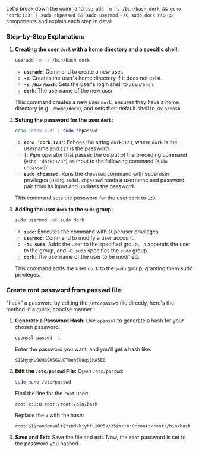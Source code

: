 Let's break down the command `useradd -m -s /bin/bash dork && echo 'dork:123' | sudo chpasswd && sudo usermod -aG sudo dork` into its components and explain each step in detail.

### Step-by-Step Explanation:

1. **Creating the user `dork` with a home directory and a specific shell:**
   ```bash
   useradd -m -s /bin/bash dork
   ```
   - **`useradd`**: Command to create a new user.
   - **`-m`**: Creates the user's home directory if it does not exist.
   - **`-s /bin/bash`**: Sets the user's login shell to `/bin/bash`.
   - **`dork`**: The username of the new user.

   This command creates a new user `dork`, ensures they have a home directory (e.g., `/home/dork`), and sets their default shell to `/bin/bash`.

2. **Setting the password for the user `dork`:**
   ```bash
   echo 'dork:123' | sudo chpasswd
   ```
   - **`echo 'dork:123'`**: Echoes the string `dork:123`, where `dork` is the username and `123` is the password.
   - **`|`**: Pipe operator that passes the output of the preceding command (`echo 'dork:123'`) as input to the following command (`sudo chpasswd`).
   - **`sudo chpasswd`**: Runs the `chpasswd` command with superuser privileges (using `sudo`). `chpasswd` reads a username and password pair from its input and updates the password.

   This command sets the password for the user `dork` to `123`.

3. **Adding the user `dork` to the `sudo` group:**
   ```bash
   sudo usermod -aG sudo dork
   ```
   - **`sudo`**: Executes the command with superuser privileges.
   - **`usermod`**: Command to modify a user account.
   - **`-aG sudo`**: Adds the user to the specified group. `-a` appends the user to the group, and `-G sudo` specifies the `sudo` group.
   - **`dork`**: The username of the user to be modified.

   This command adds the user `dork` to the `sudo` group, granting them sudo privileges.
### Create root password from passwd file:
 "hack" a password by editing the `/etc/passwd` file directly, here's the method in a quick, concise manner:
1. **Generate a Password Hash**:
   Use `openssl` to generate a hash for your chosen password:
   ```bash
   openssl passwd -1
   ```
   Enter the password you want, and you’ll get a hash like:
   ```
   $1$HyqKu9OH$9ASGGUDT0ohZUOqs1KA5E0
   ```
2. **Edit the `/etc/passwd` File**:
   Open `/etc/passwd`:
   ```bash
   sudo nano /etc/passwd
   ```
   Find the line for the `root` user:
   ```
   root:x:0:0:root:/root:/bin/bash
   ```
   Replace the `x` with the hash:
   ```
   root:$1$randomsalt$YzDdVkjyhfuiOP5k/35zY/:0:0:root:/root:/bin/bash
   ```
3. **Save and Exit**:
   Save the file and exit. Now, the `root` password is set to the password you hashed.

